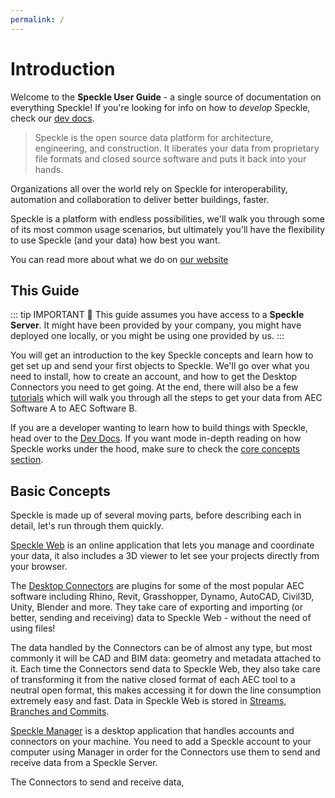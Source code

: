 ```yaml
---
permalink: /
---
```


# Introduction

Welcome to the **Speckle User Guide** - a single source of documentation on everything Speckle!
If you're looking for info on how to _develop_ Speckle, check our [dev docs](/dev).

> Speckle is the open source data platform for architecture, engineering, and construction. It liberates your data from proprietary file formats and closed source software and puts it back into your hands.

Organizations all over the world rely on Speckle for interoperability, automation and collaboration to deliver better buildings, faster.

Speckle is a platform with endless possibilities, we'll walk you through some of its most common usage scenarios, but ultimately you'll have the flexibility to use Speckle (and your data) how best you want.

You can read more about what we do on [our website](https://speckle.systems/)

## This Guide

::: tip IMPORTANT 🙌
This guide assumes you have access to a **Speckle Server**.
It might have been provided by your company, you might have deployed one locally, or you might be using one provided by us.
:::

You will get an introduction to the key Speckle concepts and learn how to get set up and send your first objects to Speckle. We'll go over what you need to install, how to create an account, and how to get the Desktop Connectors you need to get going. At the end, there will also be a few [tutorials](/user/interop-gh-revit) which will walk you through all the steps to get your data from AEC Software A to AEC Software B.

If you are a developer wanting to learn how to build things with Speckle, head over to the [Dev Docs](/dev/). If you want mode in-depth reading on how Speckle works under the hood, make sure to check the [core concepts section](/dev/base).

## Basic Concepts

Speckle is made up of several moving parts, before describing each in detail, let's run through them quickly.

[Speckle Web](/user/web) is an online application that lets you manage and coordinate your data, it also includes a 3D viewer to let see your projects directly from your browser.

The [Desktop Connectors](/user/connectors) are plugins for some of the most popular AEC software including Rhino, Revit, Grasshopper, Dynamo, AutoCAD, Civil3D, Unity, Blender and more. They take care of exporting and importing (or better, sending and receiving) data to Speckle Web - without the need of using files!

The data handled by the Connectors can be of almost any type, but most commonly it will be CAD and BIM data: geometry and metadata attached to it. Each time the Connectors send data to Speckle Web, they also take care of transforming it from the native closed format of each AEC tool to a neutral open format, this makes accessing it for down the line consumption extremely easy and fast.
Data in Speckle Web is stored in [Streams, Branches and Commits](/user/concepts).

[Speckle Manager](/user/manager) is a desktop application that handles accounts and connectors on your machine. You need to add a Speckle account to your computer using Manager in order for the Connectors use them to send and receive data from a Speckle Server.

The Connectors to send and receive data,
